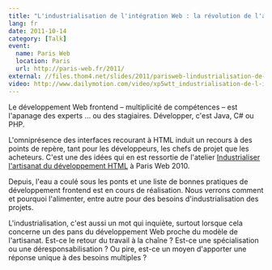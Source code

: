 ```yaml
---
title: "L'industrialisation de l'intégration Web : la révolution de l'artisan devenu ouvrier"
lang: fr
date: 2011-10-14
category: [Talk]
event:
  name: Paris Web
  location: Paris
  url: http://paris-web.fr/2011/
external: //files.thom4.net/slides/2011/parisweb-lindustrialisation-de-lintgration-web-la-rvolution-de-lartisan-devenu-ouvrier.pdf
video: http://www.dailymotion.com/video/xp5wtt_industrialisation-de-l-integration-web-la-revolution-de-l-artisan-devenu-ouvrier_tech
---
```


Le développement Web frontend – multiplicité de compétences – est l'apanage des experts … ou des stagiaires. Développer, c'est Java, C# ou PHP.

L'omniprésence des interfaces recourant à HTML induit un recours à des points de repère, tant pour les développeurs, les chefs de projet que les acheteurs. C'est une des idées qui en est ressortie de l'atelier [Industrialiser l'artisanat du développement HTML](https://www.paris-web.fr/2010/ateliers/industrialiser-lartisanat-de-lintegration-html.php) à Paris Web 2010.

Depuis, l'eau a coulé sous les ponts et une liste de bonnes pratiques de développement frontend est en cours de réalisation. Nous verrons comment et pourquoi l'alimenter, entre autre pour des besoins d'industrialisation des projets.

L'industrialisation, c'est aussi un mot qui inquiète, surtout lorsque cela concerne un des pans du développement Web proche du modèle de l'artisanat. Est-ce le retour du travail à la chaîne ? Est-ce une spécialisation ou une déresponsabilisation ? Ou pire, est-ce un moyen d'apporter une réponse unique à des besoins multiples ?
